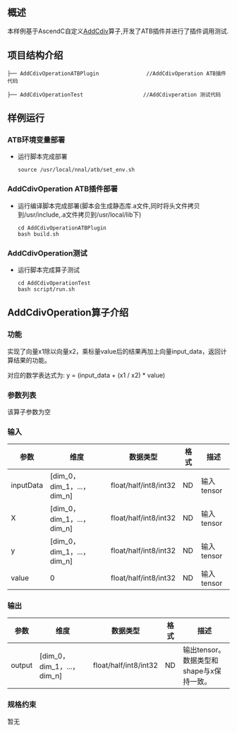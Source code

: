 ## 概述

本样例基于AscendC自定义[AddCdiv](https://gitee.com/ascend/cann-ops/tree/master/src/math/addcdiv)算子,开发了ATB插件并进行了插件调用测试.

## 项目结构介绍

```
├── AddCdivOperationATBPlugin               //AddCdivOperation ATB插件代码

├── AddCdivOperationTest                   //AddCdivperation 测试代码
```

## 样例运行

### ATB环境变量部署

- 运行脚本完成部署
  ```
  source /usr/local/nnal/atb/set_env.sh
  ```

### AddCdivOperation ATB插件部署

- 运行编译脚本完成部署(脚本会生成静态库.a文件,同时将头文件拷贝到/usr/include,.a文件拷贝到/usr/local/lib下)

  ```
  cd AddCdivOperationATBPlugin
  bash build.sh
  ```

### AddCdivOperation测试

- 运行脚本完成算子测试

  ```shell
  cd AddCdivOperationTest  
  bash script/run.sh
  ```

## AddCdivOperation算子介绍

### 功能

实现了向量x1除以向量x2，乘标量value后的结果再加上向量input_data，返回计算结果的功能。

对应的数学表达式为: y = (input_data + (x1 / x2) * value)


### 参数列表

该算子参数为空

### 输入

|   **参数**  | **维度**                   | **数据类型**          | **格式** | 描述       |
|  ---------  | -------------------------- | --------------------- | -------- | ---------- |
|  inputData  | [dim_0，dim_1，...，dim_n] | float/half/int8/int32 | ND       | 输入tensor |
|      X      | [dim_0，dim_1，...，dim_n] | float/half/int8/int32 | ND       | 输入tensor |
|      y      | [dim_0，dim_1，...，dim_n] | float/half/int8/int32 | ND       | 输入tensor |
|    value    |             0             | float/half/int8/int32 | ND       | 输入tensor |

### 输出

| **参数** | **维度**                   | **数据类型**          | **格式** | 描述                                     |
| -------- | -------------------------- | --------------------- | -------- | ---------------------------------------- |
| output   | [dim_0，dim_1，...，dim_n] | float/half/int8/int32 | ND       | 输出tensor。数据类型和shape与x保持一致。 |

### 规格约束

暂无
